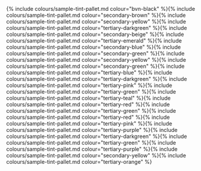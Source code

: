 <section class="swatch-random">
{% include colours/sample-tint-pallet.md colour="bvn-black"          %}{% include colours/sample-tint-pallet.md colour="secondary-brown"    %}{% include colours/sample-tint-pallet.md colour="secondary-yellow"   %}{% include colours/sample-tint-pallet.md colour="tertiary-darkgreen" %}{% include colours/sample-tint-pallet.md colour="secondary-beige"    %}{% include colours/sample-tint-pallet.md colour="tertiary-emerald"   %}{% include colours/sample-tint-pallet.md colour="secondary-blue"     %}{% include colours/sample-tint-pallet.md colour="secondary-green"    %}{% include colours/sample-tint-pallet.md colour="secondary-yellow"   %}{% include colours/sample-tint-pallet.md colour="secondary-green"    %}{% include colours/sample-tint-pallet.md colour="tertiary-blue"      %}{% include colours/sample-tint-pallet.md colour="tertiary-darkgreen" %}{% include colours/sample-tint-pallet.md colour="tertiary-pink"      %}{% include colours/sample-tint-pallet.md colour="tertiary-green"     %}{% include colours/sample-tint-pallet.md colour="tertiary-teal"      %}{% include colours/sample-tint-pallet.md colour="tertiary-red"       %}{% include colours/sample-tint-pallet.md colour="tertiary-green"     %}{% include colours/sample-tint-pallet.md colour="tertiary-red"       %}{% include colours/sample-tint-pallet.md colour="tertiary-pink"      %}{% include colours/sample-tint-pallet.md colour="tertiary-purple"    %}{% include colours/sample-tint-pallet.md colour="tertiary-darkgreen" %}{% include colours/sample-tint-pallet.md colour="tertiary-green"     %}{% include colours/sample-tint-pallet.md colour="tertiary-purple"    %}{% include colours/sample-tint-pallet.md colour="secondary-yellow"   %}{% include colours/sample-tint-pallet.md colour="tertiary-orange"    %} 
</section>